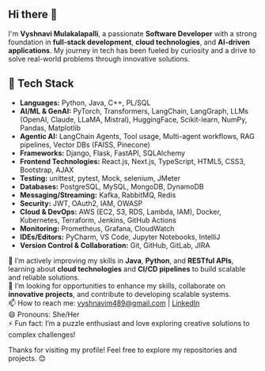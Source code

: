 ## Hi there 👋
I'm **Vyshnavi Mulakalapalli**, a passionate **Software Developer** with a strong foundation in **full-stack development**, **cloud technologies**, and **AI-driven applications**. My journey in tech has been fueled by curiosity and a drive to solve real-world problems through innovative solutions.

## 🔧 Tech Stack
- **Languages:** Python, Java, C++, PL/SQL 
- **AI/ML & GenAI:** PyTorch, Transformers, LangChain, LangGraph, LLMs (OpenAI, Claude, LLaMA, Mistral), HuggingFace, Scikit-learn, NumPy, Pandas, Matplotlib
- **Agentic AI:** LangChain Agents, Tool usage, Multi-agent workflows, RAG pipelines, Vector DBs (FAISS, Pinecone)
- **Frameworks:** Django, Flask, FastAPI, SQLAlchemy
- **Frontend Technologies:** React.js, Next.js, TypeScript, HTML5, CSS3, Bootstrap, AJAX
- **Testing:** unittest, pytest, Mock, selenium, JMeter
- **Databases:** PostgreSQL, MySQL, MongoDB, DynamoDB
- **Messaging/Streaming:** Kafka, RabbitMQ, Redis
- **Security:** JWT, OAuth2, IAM, OWASP
- **Cloud & DevOps:** AWS (EC2, S3, RDS, Lambda, IAM), Docker, Kubernetes, Terraform, Jenkins, GitHub Actions
- **Monitoring:** Prometheus, Grafana, CloudWatch
- **IDEs/Editors:** PyCharm, VS Code, Jupyter Notebooks, IntelliJ
- **Version Control & Collaboration:** Git, GitHub, GitLab, JIRA

🌱 I’m actively improving my skills in **Java**, **Python**, and **RESTful APIs**, learning about **cloud technologies** and **CI/CD pipelines** to build scalable and reliable solutions.  
👯 I’m looking for opportunities to enhance my skills, collaborate on **innovative projects**, and contribute to developing scalable systems.  
📫 How to reach me: [vyshnavim489@gmail.com](mailto:vyshnavim489@gmail.com) | [LinkedIn](https://www.linkedin.com/in/vyshnavi-m-772b2a349/)  
😄 Pronouns: She/Her  
⚡ Fun fact: I’m a puzzle enthusiast and love exploring creative solutions to complex challenges!  

Thanks for visiting my profile! Feel free to explore my repositories and projects. 😊  

